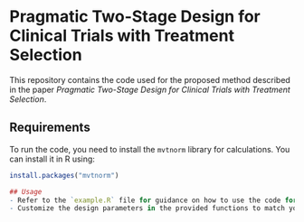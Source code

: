 # Pragmatic Two-Stage Design for Clinical Trials with Treatment Selection

This repository contains the code used for the proposed method described in the paper *Pragmatic Two-Stage Design for Clinical Trials with Treatment Selection*.

## Requirements
To run the code, you need to install the `mvtnorm` library for calculations. You can install it in R using:

```R
install.packages("mvtnorm")

## Usage
- Refer to the `example.R` file for guidance on how to use the code for both optimization and simulation tasks.
- Customize the design parameters in the provided functions to match your specific requirements.

